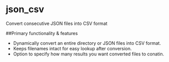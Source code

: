 # json_csv
Convert consecutive JSON files into CSV format

##Primary functionality & features
* Dynamically convert an entire directory or JSON files into CSV format.
* Keeps filenames intact for easy lookup after conversion.
* Option to specify how many results you want converted files to conatin.

